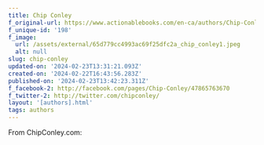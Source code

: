 ```yaml
---
title: Chip Conley
f_original-url: https://www.actionablebooks.com/en-ca/authors/Chip-Conley/
f_unique-id: '198'
f_image:
  url: /assets/external/65d779cc4993ac69f25dfc2a_chip_conley1.jpeg
  alt: null
slug: chip-conley
updated-on: '2024-02-23T13:31:21.093Z'
created-on: '2024-02-22T16:43:56.283Z'
published-on: '2024-02-23T13:42:23.311Z'
f_facebook-2: http://facebook.com/pages/Chip-Conley/47865763670
f_twitter-2: http://twitter.com/chipconley/
layout: '[authors].html'
tags: authors
---
```


From ChipConley.com:
